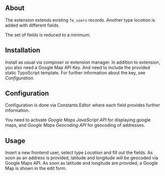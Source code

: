 ## About

The extension extends existing `fe_users` records. Another type *location* is
added with different fields.

The set of fields is reduced to a minimum.

## Installation

Install as usual via composer or extension manager.
In addition to extension, you also need a Google Map API Key. And need to
include the provided static TypoScript template.
For further information about the key, see *Configuration*.

## Configuration

Configuration is done via Constants Editor where each field provides further
information.

You need to activate *Google Maps JavaScript API* for displaying google maps,
and *Google Maps Geocoding API* for geocoding of addresses.

## Usage

Insert a new frontend user, select type *Location* and fill out the fields.
As soon as an address is provided, latitude and longitude will be geocoded via
Google Maps API.
As soon as latitude and longitude are provided, a Google Map is shown in the
edit form.
